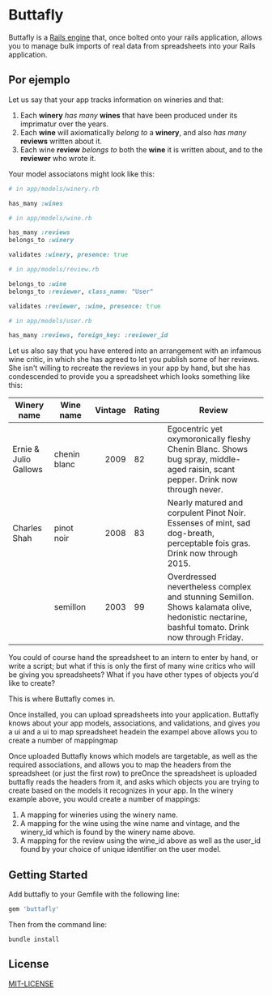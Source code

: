 # Buttafly

Buttafly is a [Rails engine](http://guides.rubyonrails.org/engines.html) that, once bolted onto your rails application, allows you to manage bulk imports of real data from spreadsheets into your Rails application. 

## Por ejemplo

Let us say that your app tracks information on wineries and that: 

1. Each __winery__ *has many* __wines__ that have been produced under its imprimatur over the years.
2. Each __wine__ will axiomatically *belong to* a __winery__, and also *has many* __reviews__ written about it.
3. Each wine __review__ *belongs to* both the __wine__ it is written about, and to the __reviewer__ who wrote it. 

Your model associatons might look like this:

```ruby
# in app/models/winery.rb

has_many :wines
```
```ruby
# in app/models/wine.rb

has_many :reviews
belongs_to :winery

validates :winery, presence: true
```
```ruby
# in app/models/review.rb

belongs_to :wine
belongs_to :reviewer, class_name: "User"

validates :reviewer, :wine, presence: true
```
```ruby
# in app/models/user.rb

has_many :reviews, foreign_key: :reviewer_id
```

Let us also say that you have entered into an arrangement with an infamous wine critic, in which she has agreed to let you publish some of her reviews. She isn't willing to recreate the reviews in your app by hand, but she has condescended to provide you a spreadsheet which looks something like this:

| Winery name           | Wine name     | Vintage | Rating  | Review  |
| --------------        |---------------|--------:|-------- |---------| 
| Ernie & Julio Gallows | chenin blanc  | 2009    | 82      | Egocentric yet oxymoronically fleshy Chenin Blanc. Shows bug spray, middle-aged raisin, scant pepper. Drink now through never. |
| Charles Shah          | pinot noir    | 2008    | 83      | Nearly matured and corpulent Pinot Noir. Essenses of mint, sad dog-breath, perceptable fois gras. Drink now through 2015. |
|                | semillon      | 2003    | 99      | Overdressed nevertheless complex and stunning Semillon. Shows kalamata olive, hedonistic nectarine, bashful tomato. Drink now through Friday. |

You could of course hand the spreadsheet to an intern to enter by hand, or write a script; but what if this is only the first of many wine critics who will be giving you spreadsheets? What if you have other types of objects you'd like to create? 

This is where Buttafly comes in.

Once installed, you can upload spreadsheets into your application. Buttafly knows about your app models, associations, and validations, and gives you a ui and a ui to map spreadsheet headein the exampel above allows you to create a number of mappingmap

Once uploaded Buttafly knows which models are targetable, as well as the required associations, and allows you to map the headers from the spreadsheet (or just the first row) to preOnce the spreadsheet is uploaded buttafly reads the headers from it, and asks which objects you are trying to create based on the models it recognizes in your app. In the winery example above, you would create a number of mappings:

1. A mapping for wineries using the winery name.
2. A mapping for the wine using the wine name and vintage, and the winery_id which is found by the winery name above.
3. A mapping for the review using the wine_id above as well as the user_id found by your choice of unique identifier on the user model.  

## Getting Started

Add buttafly to your Gemfile with the following line:

```ruby
gem 'buttafly'
```

Then from the command line:

```console
bundle install
```


## License

[MIT-LICENSE](http://en.wikipedia.org/wiki/MIT_License)